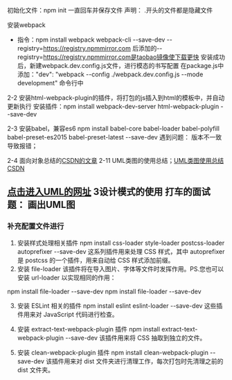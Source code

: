初始化文件：npm init 一直回车并保存文件
声明：
.开头的文件都是隐藏文件


安装webpack
* 指令：npm install webpack webpack-cli --save-dev --registry=https://registry.npmmirror.com 
后添加的--registry=https://registry.npmmirror.com是taobao镜像使下载更快 
安装成功后，新建webpack.dev.config.js文件，进行模态的书写配置 在package.js中添加："dev": "webpack --config ./webpack.dev.config.js --mode development" 命令行中

2-2 安装html-webpack-plugin的插件，将打包的js插入到html的模板中，并自动更新执行
安装插件：npm install webpack-dev-server html-webpack-plugin --save-dev

2-3 安装babel，兼容es6
npm install babel-core babel-loader babel-polyfill babel-preset-es2015 babel-preset-latest --save-dev
遇到问题：
版本不一致导致报错；

2-4 面向对象总结的[CSDN的文章](https://blog.csdn.net/weixin_42369598/article/details/123367599?spm=1001.2014.3001.5502)
2-11 UML类图的使用总结；[UML类图使用总结CSDN](https://editor.csdn.net/md/?articleId=123368993)

[点击进入UML的网址](https://www.processon.com/history)
3设计模式的使用
打车的面试题：
画出UML图
-------
### 补充配置文件进行
1. 安装样式处理相关插件
npm install css-loader style-loader postcss-loader autoprefixer --save-dev
这系列插件用来处理 CSS 样式，其中 autoprefixer 是 postcss 的一个插件，用来自动给 CSS 样式添加前缀。
2. 安装 file-loader
该插件将在导入图片、字体等文件时发挥作用。PS.您也可以安装 url-loader 以实现相同的作用：

npm install file-loader --save-dev
npm install file-loader --save-dev

3. 安装 ESLint 相关的插件
npm install eslint eslint-loader --save-dev
这些插件用来对 JavaScript 代码进行检查。

4. 安装 extract-text-webpack-plugin 插件
npm install extract-text-webpack-plugin --save-dev
该插件用来将 CSS 抽取到独立的文件。

5. 安装 clean-webpack-plugin 插件
npm install clean-webpack-plugin --save-dev
该插件用来对 dist 文件夹进行清理工作，每次打包时先清理之前的 dist 文件夹。
